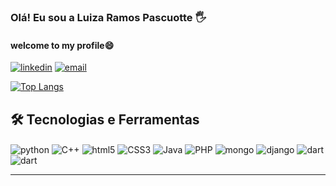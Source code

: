 ### Olá! Eu sou a Luiza Ramos Pascuotte 🖐️ 
#### welcome to my profile😄

[![linkedin](https://img.shields.io/badge/LinkedIn-0077B5?style=for-the-badge&logo=linkedin&logoColor=white)](https://www.linkedin.com/in/luiza-ramos-pascuotte-89ba42226/)
[![email](https://img.shields.io/badge/Gmail-D14836?style=for-the-badge&logo=gmail&logoColor=white)](mailto:contato.luizaramospascuotte@gmail.com)

[![Top Langs](https://github-readme-stats.vercel.app/api/top-langs/?username=LuizaPascuotte&layout=compact)](https://github.com/LuizaPascuotte/github-readme-stats)

## 🛠 Tecnologias e Ferramentas
<div style="display: inline_block">
<img align="center" alt="python" src="https://img.shields.io/badge/Python-3776AB?style=for-the-badge&logo=python&logoColor=white"/>
<img align="center" alt="C++" src="https://img.shields.io/badge/C%2B%2B-00599C?style=for-the-badge&logo=c%2B%2B&logoColor=white"/>
<img align="center" alt="html5" src="https://img.shields.io/badge/HTML5-E34F26?style=for-the-badge&logo=html5&logoColor=white"/>
<img align="center" alt="CSS3" src="https://img.shields.io/badge/CSS-239120?&style=for-the-badge&logo=css3&logoColor=white"/>
<img align="center" alt="Java" src="https://img.shields.io/badge/Java-ED8B00?style=for-the-badge&logo=openjdk&logoColor=white"/>
<img align="center" alt="PHP" src="https://img.shields.io/badge/PHP-777BB4?style=for-the-badge&logo=php&logoColor=white"/>
<img align="center" alt="mongo" src="https://img.shields.io/badge/MongoDB-4EA94B?style=for-the-badge&logo=mongodb&logoColor=white"/>
<img align="center" alt="django" src="https://img.shields.io/badge/Django-092E20?style=for-the-badge&logo=django&logoColor=white"/>
<img align="center" alt="dart" src="https://img.shields.io/badge/Dart-0175C2?style=for-the-badge&logo=dart&logoColor=white"/>
<img align="center" alt="dart" src="https://img.shields.io/badge/Flutter-02569B?style=for-the-badge&logo=flutter&logoColor=white"/> 
</div><hr>

